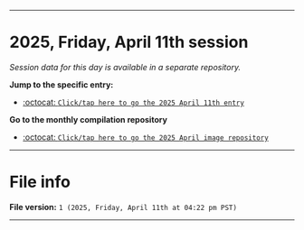 
***

# 2025, Friday, April 11th session

_Session data for this day is available in a separate repository._

**Jump to the specific entry:**

- [:octocat: `Click/tap here to go the 2025 April 11th entry`](https://github.com/seanpm2001/SeansLifeArchive_Images_ModernSmurfsVillage_Y2025_V4/tree/SeansLifeArchive_ModernSmurfsVillage_Y2025_V4_Main-dev/2025/04_April/11/)

**Go to the monthly compilation repository**

- [:octocat: `Click/tap here to go the 2025 April image repository`](https://github.com/seanpm2001/SeansLifeArchive_Images_ModernSmurfsVillage_Y2025_V4/)

***

# File info

**File version:** `1 (2025, Friday, April 11th at 04:22 pm PST)`

***
